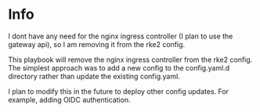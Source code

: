 # Info

I dont have any need for the nginx ingress controller (I plan to use the gateway api), so I am removing it from the rke2 config. 

This playbook will remove the nginx ingress controller from the rke2 config. The simplest approach was to add a new config to the config.yaml.d directory rather than update the existing config.yaml. 

I plan to modify this in the future to deploy other config updates. For example, adding OIDC authentication.
